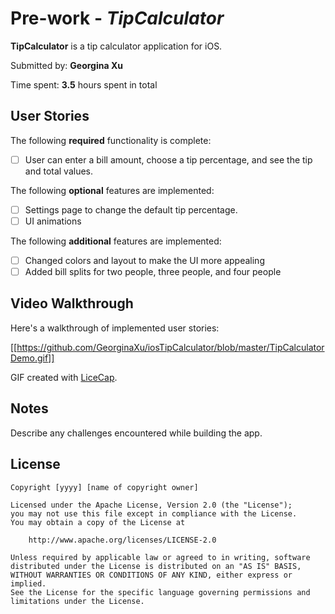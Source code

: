 # Pre-work - *TipCalculator*

**TipCalculator** is a tip calculator application for iOS.

Submitted by: **Georgina Xu**

Time spent: **3.5** hours spent in total

## User Stories

The following **required** functionality is complete:

* [ ] User can enter a bill amount, choose a tip percentage, and see the tip and total values.

The following **optional** features are implemented:
* [ ] Settings page to change the default tip percentage.
* [ ] UI animations

The following **additional** features are implemented:
* [ ] Changed colors and layout to make the UI more appealing
* [ ] Added bill splits for two people, three people, and four people

## Video Walkthrough 

Here's a walkthrough of implemented user stories:

[[https://github.com/GeorginaXu/iosTipCalculator/blob/master/TipCalculatorDemo.gif]]

GIF created with [LiceCap](http://www.cockos.com/licecap/).

## Notes

Describe any challenges encountered while building the app.

## License

    Copyright [yyyy] [name of copyright owner]

    Licensed under the Apache License, Version 2.0 (the "License");
    you may not use this file except in compliance with the License.
    You may obtain a copy of the License at

        http://www.apache.org/licenses/LICENSE-2.0

    Unless required by applicable law or agreed to in writing, software
    distributed under the License is distributed on an "AS IS" BASIS,
    WITHOUT WARRANTIES OR CONDITIONS OF ANY KIND, either express or implied.
    See the License for the specific language governing permissions and
    limitations under the License.
